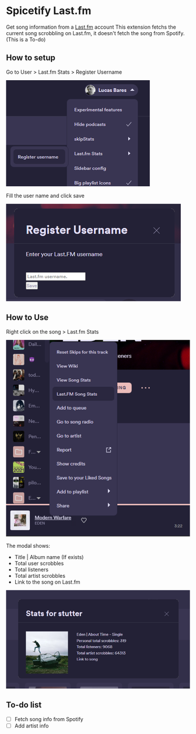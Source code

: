 # Spicetify Last.fm

Get song information from a [Last.fm](https://www.last.fm/) account
This extension fetchs the current song scrobbling on Last.fm, it doesn't fetch the song from Spotify. (This is a To-do)

## How to setup

Go to User > Last.fm Stats > Register Username

![Register dropdown](/images/register_dropdown.png)

Fill the user name and click save

![Register User](/images/register_username.png?512x225)

## How to Use

Right click on the song > Last.fm Stats

![Song Select](/images/song_stat_option.png)

The modal shows:
- Title | Album name (If exists)
- Total user scrobbles
- Total listeners
- Total artist scrobbles
- Link to the song on Last.fm

![Song Select](/images/song_stats.png)



## To-do list

- [ ] Fetch song info from Spotify
- [ ] Add artist info
